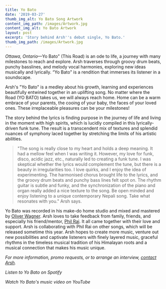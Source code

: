 ```yaml
---
title: Yo Bato
date: '2019-03-27'
thumb_img_alt: Yo Bato Song Artwork
content_img_path: /images/Artwork.jpg
content_img_alt: Yo Bato Artwork
layout: post
excerpt: 'Story behind Arsh''s debut single, Yo Bato.'
thumb_img_path: /images/Artwork.jpg
---
```

*Ottawa, Ontario*—Yo Bato" (This Road) is an ode to life, a journey with many milestones to reach and explore. Arsh traverses through groovy drum beats, punchy basslines, and melody vocal harmonies, exploring new ideas musically and lyrically. “Yo Bato" is a rendition that immerses its listener in a soundscape.

Arsh's "Yo Bato" is a medley about his growth, learning and experiences beautifully entwined together in an uplifting song. No matter where the Road (YO BATO) takes us, we will always reach home. Home can be a warm embrace of your parents, the cooing of your baby, the faces of your loved ones. These irreplaceable pleasures can be your milestones!

The story behind the lyrics is finding purpose in the journey of life and living in the moment with high spirits, which is lucidly compiled in this lyrically-driven funk tune. The result is a transcendent mix of textures and splendid nuances of symphony laced together by stretching the limits of his artistic abilities.

> "The song is really close to my heart and holds a deep meaning. It had a mellow feel when I was writing it. However, my love for funk, disco, acidic jazz, etc., naturally led to creating a funk tune. I was skeptical whether the lyrics would complement the tune, but there is a beauty in irregularities too. I love quirks, and I enjoy the idea of experimenting. The harmonised chorus brought life to the lyrics, and the groovy drum beats and punchy bass lines felt spot on. The rhythm guitar is subtle and funky, and the synchronization of the piano and organ really added a nice texture to the song. Be open minded and enjoy listening to a unique contemporary Nepali song. Take what resonates with you." Arsh says.

Yo Bato was recorded in his make-do home studio and mixed and mastered by [Oliver Wagner](https://www.facebook.com/soundtheorylab). Arsh loves to take feedback from family, friends, and especially his friend/mentor, [Phil Rai](https://www.instagram.com/philraiz/). It all came together with their love and support. Arsh is collaborating with Phil Rai on other songs, which will be released sometime this year. Arsh hopes to create more music, venture out new possibilities and captivate listeners with finely layered music, graceful rhythms in the timeless musical tradition of his Himalayan roots and a musical connection that makes his music unique.

*For more information, promo requests, or to arrange an interview, [contact Arsh](../contact.md).*

*Listen to Yo Bato on Spotify*

*Watch Yo Bato's music video on YouTube*
